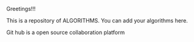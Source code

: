 Greetings!!!

This is a repository of ALGORITHMS. 
You can add your algorithms here.

Git hub is a open source collaboration platform
